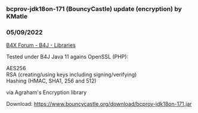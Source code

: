 ### bcprov-jdk18on-171 (BouncyCastle) update (encryption) by KMatle
### 05/09/2022
[B4X Forum - B4J - Libraries](https://www.b4x.com/android/forum/threads/140444/)

Tested under B4J Java 11 agains OpenSSL (PHP):  
  
AES256  
RSA (creating/using keys including signing/verifying)  
Hashing (HMAC, SHA1, 256 and 512)  
  
via Agraham's Encryption library  
  
Download: <https://www.bouncycastle.org/download/bcprov-jdk18on-171.jar>